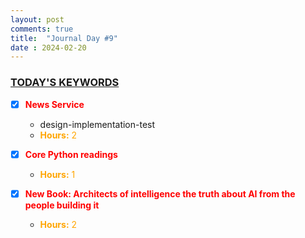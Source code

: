 ```yaml
---
layout: post
comments: true
title:  "Journal Day #9"
date : 2024-02-20
---
```



<h3 style = "text-decoration : underline;"> TODAY'S KEYWORDS </h3>

* [X] <span style="color: red;">**News Service**</span>
  - design-implementation-test
  - <span style="color: orange;">**Hours:** 2</span>

* [X] <span style="color: red;">**Core Python readings**</span>

  - <span style="color: orange;">**Hours:** 1</span>


* [X] <span style="color: red;">**New Book: Architects of intelligence the truth about AI from the people building it**</span>

  - <span style="color: orange;">**Hours:** 2</span>


